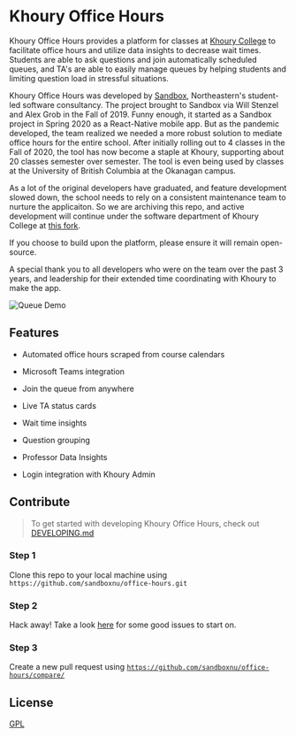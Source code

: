 # Khoury Office Hours

Khoury Office Hours provides a platform for classes at [Khoury College](https://www.khoury.northeastern.edu/) to facilitate office hours and utilize data insights to decrease wait times. Students are able to ask questions and join automatically scheduled queues, and TA's are able to easily manage queues by helping students and limiting question load in stressful situations.

Khoury Office Hours was developed by [Sandbox](https://www.sandboxnu.com/), Northeastern's student-led software consultancy. The project brought to Sandbox via Will Stenzel and Alex Grob in the Fall of 2019. Funny enough, it started as a Sandbox project in Spring 2020 as a React-Native mobile app. But as the pandemic developed, the team realized we needed a more robust solution to mediate office hours for the entire school. After initially rolling out to 4 classes in the Fall of 2020, the tool has now become a staple at Khoury, supporting about 20 classes semester over semester. The tool is even being used by classes at the University of British Columbia at the Okanagan campus.

As a lot of the original developers have graduated, and feature development slowed down, the school needs to rely on a consistent maintenance team to nurture the applicaiton. So we are archiving this repo, and active development will continue under the software department of Khoury College at [this fork](https://github.com/khouryapps/office-hours).

If you choose to build upon the platform, please ensure it will remain open-source. 

A special thank you to all developers who were on the team over the past 3 years, and leadership for their extended time coordinating with Khoury to make the app.


![Queue Demo](https://i.imgur.com/LxxLW3O.jpg)

## Features

- Automated office hours scraped from course calendars

- Microsoft Teams integration

- Join the queue from anywhere

- Live TA status cards

- Wait time insights

- Question grouping

- Professor Data Insights

- Login integration with Khoury Admin

## Contribute

> To get started with developing Khoury Office Hours, check out [DEVELOPING.md](https://github.com/sandboxnu/office-hours/blob/master/DEVELOPING.md)

### Step 1

Clone this repo to your local machine using `https://github.com/sandboxnu/office-hours.git`

### Step 2

Hack away! Take a look [here](https://github.com/sandboxnu/office-hours/issues?q=is%3Aopen+is%3Aissue+label%3A%22good+first+issue%22) for some good issues to start on.

### Step 3

Create a new pull request using <a href="https://github.com/sandboxnu/office-hours/compare/" target="_blank">`https://github.com/sandboxnu/office-hours/compare/`</a>

## License

[GPL](https://github.com/sandboxnu/office-hours/blob/master/LICENSE)
